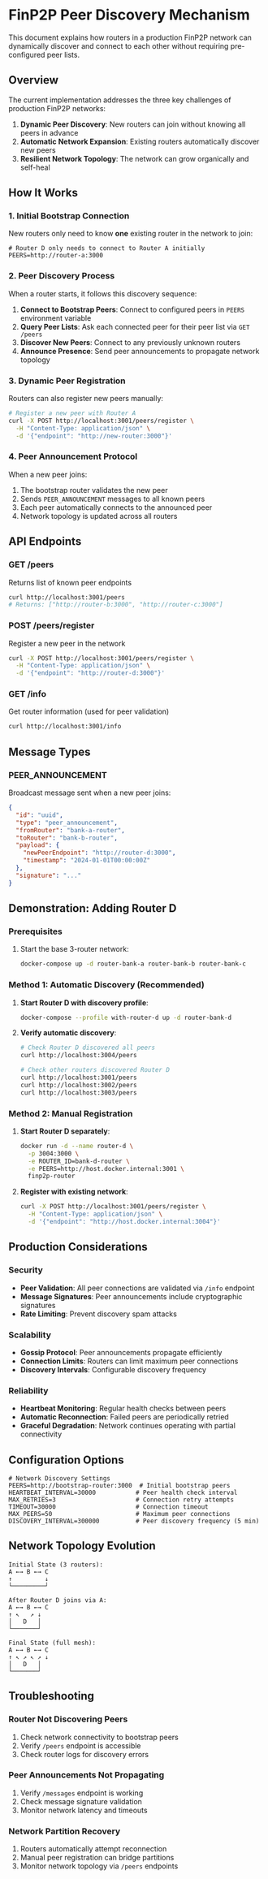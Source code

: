# FinP2P Peer Discovery Mechanism

This document explains how routers in a production FinP2P network can dynamically discover and connect to each other without requiring pre-configured peer lists.

## Overview

The current implementation addresses the three key challenges of production FinP2P networks:

1. **Dynamic Peer Discovery**: New routers can join without knowing all peers in advance
2. **Automatic Network Expansion**: Existing routers automatically discover new peers
3. **Resilient Network Topology**: The network can grow organically and self-heal

## How It Works

### 1. Initial Bootstrap Connection

New routers only need to know **one** existing router in the network to join:

```env
# Router D only needs to connect to Router A initially
PEERS=http://router-a:3000
```

### 2. Peer Discovery Process

When a router starts, it follows this discovery sequence:

1. **Connect to Bootstrap Peers**: Connect to configured peers in `PEERS` environment variable
2. **Query Peer Lists**: Ask each connected peer for their peer list via `GET /peers`
3. **Discover New Peers**: Connect to any previously unknown routers
4. **Announce Presence**: Send peer announcements to propagate network topology

### 3. Dynamic Peer Registration

Routers can also register new peers manually:

```bash
# Register a new peer with Router A
curl -X POST http://localhost:3001/peers/register \
  -H "Content-Type: application/json" \
  -d '{"endpoint": "http://new-router:3000"}'
```

### 4. Peer Announcement Protocol

When a new peer joins:

1. The bootstrap router validates the new peer
2. Sends `PEER_ANNOUNCEMENT` messages to all known peers
3. Each peer automatically connects to the announced peer
4. Network topology is updated across all routers

## API Endpoints

### GET /peers
Returns list of known peer endpoints

```bash
curl http://localhost:3001/peers
# Returns: ["http://router-b:3000", "http://router-c:3000"]
```

### POST /peers/register
Register a new peer in the network

```bash
curl -X POST http://localhost:3001/peers/register \
  -H "Content-Type: application/json" \
  -d '{"endpoint": "http://router-d:3000"}'
```

### GET /info
Get router information (used for peer validation)

```bash
curl http://localhost:3001/info
```

## Message Types

### PEER_ANNOUNCEMENT
Broadcast message sent when a new peer joins:

```json
{
  "id": "uuid",
  "type": "peer_announcement",
  "fromRouter": "bank-a-router",
  "toRouter": "bank-b-router",
  "payload": {
    "newPeerEndpoint": "http://router-d:3000",
    "timestamp": "2024-01-01T00:00:00Z"
  },
  "signature": "..."
}
```

## Demonstration: Adding Router D

### Prerequisites
1. Start the base 3-router network:
   ```bash
   docker-compose up -d router-bank-a router-bank-b router-bank-c
   ```

### Method 1: Automatic Discovery (Recommended)

1. **Start Router D with discovery profile**:
   ```bash
   docker-compose --profile with-router-d up -d router-bank-d
   ```

2. **Verify automatic discovery**:
   ```bash
   # Check Router D discovered all peers
   curl http://localhost:3004/peers
   
   # Check other routers discovered Router D
   curl http://localhost:3001/peers
   curl http://localhost:3002/peers
   curl http://localhost:3003/peers
   ```

### Method 2: Manual Registration

1. **Start Router D separately**:
   ```bash
   docker run -d --name router-d \
     -p 3004:3000 \
     -e ROUTER_ID=bank-d-router \
     -e PEERS=http://host.docker.internal:3001 \
     finp2p-router
   ```

2. **Register with existing network**:
   ```bash
   curl -X POST http://localhost:3001/peers/register \
     -H "Content-Type: application/json" \
     -d '{"endpoint": "http://host.docker.internal:3004"}'
   ```

## Production Considerations

### Security
- **Peer Validation**: All peer connections are validated via `/info` endpoint
- **Message Signatures**: Peer announcements include cryptographic signatures
- **Rate Limiting**: Prevent discovery spam attacks

### Scalability
- **Gossip Protocol**: Peer announcements propagate efficiently
- **Connection Limits**: Routers can limit maximum peer connections
- **Discovery Intervals**: Configurable discovery frequency

### Reliability
- **Heartbeat Monitoring**: Regular health checks between peers
- **Automatic Reconnection**: Failed peers are periodically retried
- **Graceful Degradation**: Network continues operating with partial connectivity

## Configuration Options

```env
# Network Discovery Settings
PEERS=http://bootstrap-router:3000  # Initial bootstrap peers
HEARTBEAT_INTERVAL=30000           # Peer health check interval
MAX_RETRIES=3                      # Connection retry attempts
TIMEOUT=30000                      # Connection timeout
MAX_PEERS=50                       # Maximum peer connections
DISCOVERY_INTERVAL=300000          # Peer discovery frequency (5 min)
```

## Network Topology Evolution

```
Initial State (3 routers):
A ←→ B ←→ C
↑         ↓
└─────────┘

After Router D joins via A:
A ←→ B ←→ C
↑ ↖   ↗ ↓
│   D   │
└───────┘

Final State (full mesh):
A ←→ B ←→ C
↑ ↖ ↗ ↖ ↗ ↓
│   D   │
└───────┘
```

## Troubleshooting

### Router Not Discovering Peers
1. Check network connectivity to bootstrap peers
2. Verify `/peers` endpoint is accessible
3. Check router logs for discovery errors

### Peer Announcements Not Propagating
1. Verify `/messages` endpoint is working
2. Check message signature validation
3. Monitor network latency and timeouts

### Network Partition Recovery
1. Routers automatically attempt reconnection
2. Manual peer registration can bridge partitions
3. Monitor network topology via `/peers` endpoints
